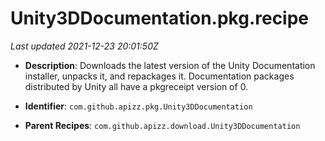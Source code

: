 # Unity3DDocumentation.pkg.recipe

_Last updated 2021-12-23 20:01:50Z_

- **Description**: Downloads the latest version of the Unity Documentation installer, unpacks it, and repackages it. Documentation packages distributed by Unity all have a pkgreceipt version of 0.

- **Identifier**: `com.github.apizz.pkg.Unity3DDocumentation`

- **Parent Recipes**: `com.github.apizz.download.Unity3DDocumentation`
